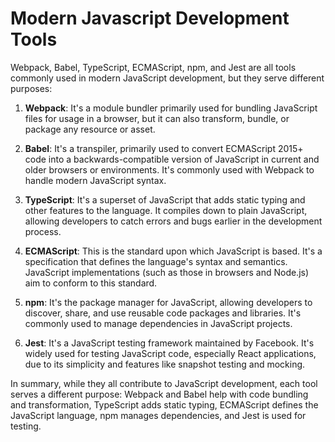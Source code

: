 # Modern Javascript Development Tools

Webpack, Babel, TypeScript, ECMAScript, npm, and Jest are all tools commonly used in modern JavaScript development, but they serve different purposes:

1. **Webpack**: It's a module bundler primarily used for bundling JavaScript files for usage in a browser, but it can also transform, bundle, or package any resource or asset.

2. **Babel**: It's a transpiler, primarily used to convert ECMAScript 2015+ code into a backwards-compatible version of JavaScript in current and older browsers or environments. It's commonly used with Webpack to handle modern JavaScript syntax.

3. **TypeScript**: It's a superset of JavaScript that adds static typing and other features to the language. It compiles down to plain JavaScript, allowing developers to catch errors and bugs earlier in the development process.

4. **ECMAScript**: This is the standard upon which JavaScript is based. It's a specification that defines the language's syntax and semantics. JavaScript implementations (such as those in browsers and Node.js) aim to conform to this standard.

5. **npm**: It's the package manager for JavaScript, allowing developers to discover, share, and use reusable code packages and libraries. It's commonly used to manage dependencies in JavaScript projects.

6. **Jest**: It's a JavaScript testing framework maintained by Facebook. It's widely used for testing JavaScript code, especially React applications, due to its simplicity and features like snapshot testing and mocking.

In summary, while they all contribute to JavaScript development, each tool serves a different purpose: Webpack and Babel help with code bundling and transformation, TypeScript adds static typing, ECMAScript defines the JavaScript language, npm manages dependencies, and Jest is used for testing.
